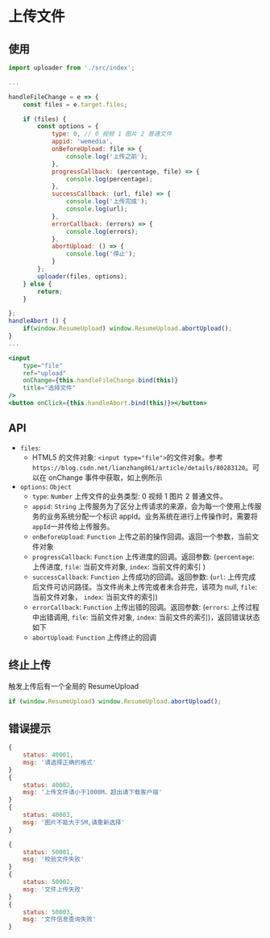 # 上传文件

## 使用

```jsx
import uploader from './src/index';

...

handleFileChange = e => {
    const files = e.target.files;

    if (files) {
        const options = {
            type: 0, // 0 视频 1 图片 2 普通文件
            appid: 'wemedia',
            onBeforeUpload: file => {
                console.log('上传之前');
            },
            progressCallback: (percentage, file) => {
                console.log(percentage);
            },
            successCallback: (url, file) => {
                console.log('上传完成');
                console.log(url);
            },
            errorCallback: (errors) => {
                console.log(errors);
            },
            abortUpload: () => {
                console.log('停止');
            }
        };
        uploader(files, options);
    } else {
        return;
    }

};
handleAbort () {
    if(window.ResumeUpload) window.ResumeUpload.abortUpload();
}
...

<input
    type="file"
    ref="upload"
    onChange={this.handleFileChange.bind(this)}
    title="选择文件"
/>
<button onClick={this.handleAbort.bind(this)}></button>
```

## API

-   `files`:
    -   HTML5 的文件对象: `<input type="file">`的文件对象。参考`https://blog.csdn.net/lianzhang861/article/details/80283120`。可以在 onChange 事件中获取，如上例所示
-   `options`: `Object`
    -   `type`: `Number` 上传文件的业务类型: 0 视频 1 图片 2 普通文件。
    -   `appid`: `String` 上传服务为了区分上传请求的来源，会为每一个使用上传服务的业务系统分配一个标识 appId。业务系统在进行上传操作时，需要将`appId`一并传给上传服务。
    -   `onBeforeUpload`: `Function` 上传之前的操作回调。返回一个参数，当前文件对象
    -   `progressCallback`: `Function` 上传进度的回调。返回参数: (`percentage`: 上传进度, `file`: 当前文件对象, `index`: 当前文件的索引 )
    -   `successCallback`: `Function` 上传成功的回调。返回参数: (`url`: 上传完成后文件可访问路径。当文件尚未上传完或者未合并完，该项为 null, `file`: 当前文件对象， `index`: 当前文件的索引)
    -   `errorCallback`: `Function` 上传出错的回调。返回参数: (`errors`: 上传过程中出错调用, `file`: 当前文件对象, `index`: 当前文件的索引)，返回错误状态如下
    -   `abortUpload`: `Function` 上传终止的回调

## 终止上传

触发上传后有一个全局的 ResumeUpload

```jsx
if (window.ResumeUpload) window.ResumeUpload.abortUpload();
```

## 错误提示

```js
{
    status: 40001,
    msg: '请选择正确的格式'
}
{
    status: 40002,
    msg: '上传文件请小于1000M，超出请下载客户端'
}
{
    status: 40003,
    msg: '图片不能大于5M,请重新选择'
}

{
    status: 50001,
    msg: '校验文件失败'
}
{
    status: 50002,
    msg: '文件上传失败'
}
{
    status: 50003,
    msg: '文件信息查询失败'
}
```

